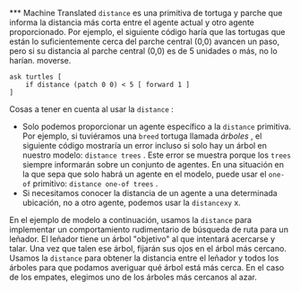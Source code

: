 ﻿*** Machine Translated
`distance` es una primitiva de tortuga y parche que informa la distancia más corta entre el agente actual y otro agente proporcionado. Por ejemplo, el siguiente código haría que las tortugas que están lo suficientemente cerca del parche central (0,0) avancen un paso, pero si su distancia al parche central (0,0) es de 5 unidades o más, no lo harían. moverse.



```
ask turtles [
	if distance (patch 0 0) < 5 [ forward 1 ]
]
```


Cosas a tener en cuenta al usar la `distance` :

- Solo podemos proporcionar un agente específico a la `distance` primitiva. Por ejemplo, si tuviéramos una `breed` tortuga llamada *árboles* , el siguiente código mostraría un error incluso si solo hay un árbol en nuestro modelo: `distance trees` . Este error se muestra porque los `trees` siempre informarán sobre un conjunto de agentes. En una situación en la que sepa que solo habrá un agente en el modelo, puede usar el `one-of` primitivo: `distance one-of trees` .
- Si necesitamos conocer la distancia de un agente a una determinada ubicación, no a otro agente, podemos usar la `distancexy` x.


En el ejemplo de modelo a continuación, usamos la `distance` para implementar un comportamiento rudimentario de búsqueda de ruta para un leñador. El leñador tiene un árbol "objetivo" al que intentará acercarse y talar. Una vez que talen ese árbol, fijarán sus ojos en el árbol más cercano. Usamos la `distance` para obtener la distancia entre el leñador y todos los árboles para que podamos averiguar qué árbol está más cerca. En el caso de los empates, elegimos uno de los árboles más cercanos al azar.